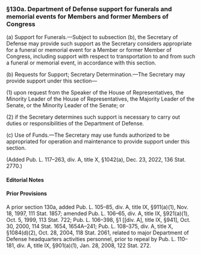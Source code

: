 ### §130a. Department of Defense support for funerals and memorial events for Members and former Members of Congress ###

(a) Support for Funerals.—Subject to subsection (b), the Secretary of Defense may provide such support as the Secretary considers appropriate for a funeral or memorial event for a Member or former Member of Congress, including support with respect to transportation to and from such a funeral or memorial event, in accordance with this section.

(b) Requests for Support; Secretary Determination.—The Secretary may provide support under this section—

(1) upon request from the Speaker of the House of Representatives, the Minority Leader of the House of Representatives, the Majority Leader of the Senate, or the Minority Leader of the Senate; or

(2) if the Secretary determines such support is necessary to carry out duties or responsibilities of the Department of Defense.

(c) Use of Funds.—The Secretary may use funds authorized to be appropriated for operation and maintenance to provide support under this section.

(Added Pub. L. 117–263, div. A, title X, §1042(a), Dec. 23, 2022, 136 Stat. 2770.)

#### **Editorial Notes** ####

#### Prior Provisions ####

A prior section 130a, added Pub. L. 105–85, div. A, title IX, §911(a)(1), Nov. 18, 1997, 111 Stat. 1857; amended Pub. L. 106–65, div. A, title IX, §921(a)(1), Oct. 5, 1999, 113 Stat. 722; Pub. L. 106–398, §1 [[div. A], title IX, §941], Oct. 30, 2000, 114 Stat. 1654, 1654A–241; Pub. L. 108–375, div. A, title X, §1084(d)(2), Oct. 28, 2004, 118 Stat. 2061, related to major Department of Defense headquarters activities personnel, prior to repeal by Pub. L. 110–181, div. A, title IX, §901(a)(1), Jan. 28, 2008, 122 Stat. 272.